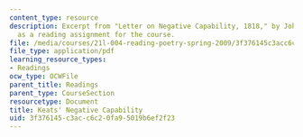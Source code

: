 ```yaml
---
content_type: resource
description: Excerpt from "Letter on Negative Capability, 1818," by John Keats, presented
  as a reading assignment for the course.
file: /media/courses/21l-004-reading-poetry-spring-2009/3f376145c3acc6c20fa95019b6ef2f23_MIT21l_004s09_read02_keats.pdf
file_type: application/pdf
learning_resource_types:
- Readings
ocw_type: OCWFile
parent_title: Readings
parent_type: CourseSection
resourcetype: Document
title: Keats' Negative Capability
uid: 3f376145-c3ac-c6c2-0fa9-5019b6ef2f23
---
```

